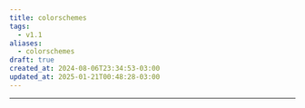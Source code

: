 ```yaml
---
title: colorschemes
tags:
  - v1.1
aliases:
  - colorschemes
draft: true
created_at: 2024-08-06T23:34:53-03:00
updated_at: 2025-01-21T00:48:28-03:00
---
```



---

